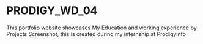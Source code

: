 # PRODIGY_WD_04
This portfolio website showcases My Education and working experience by Projects Screenshot, this is created during my internship at Prodigyinfo
